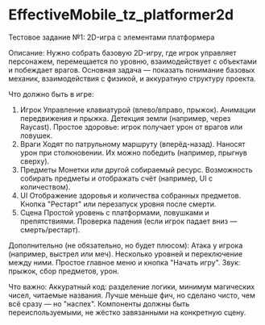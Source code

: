 # EffectiveMobile_tz_platformer2d

Тестовое задание №1: 2D-игра с элементами платформера

Описание:
 Нужно собрать базовую 2D-игру, где игрок управляет персонажем, перемещается по уровню, взаимодействует с объектами и побеждает врагов.
 Основная задача — показать понимание базовых механик, взаимодействия с физикой, и аккуратную структуру проекта.
 
Что должно быть в игре:
1. Игрок
Управление клавиатурой (влево/вправо, прыжок).
Анимации передвижения и прыжка.
Детекция земли (например, через Raycast).
Простое здоровье: игрок получает урон от врагов или ловушек.
2. Враги
Ходят по патрульному маршруту (вперёд-назад).
Наносят урон при столкновении.
Их можно победить (например, прыгнув сверху).
3. Предметы
Монетки или другой собираемый ресурс.
Возможность собирать предметы и отображать счёт (например, UI с количеством).
4. UI
Отображение здоровья и количества собранных предметов.
Кнопка "Рестарт" или перезапуск уровня после смерти.
5. Сцена
Простой уровень с платформами, ловушками и препятствиями.
Проверка падения (если игрок падает вниз — смерть/рестарт).
 
Дополнительно (не обязательно, но будет плюсом):
Атака у игрока (например, выстрел или меч).
Несколько уровней и переключение между ними.
Простое главное меню и кнопка "Начать игру".
Звук: прыжок, сбор предметов, урон.
 
Что важно:
Аккуратный код: разделение логики, минимум магических чисел, читаемые названия.
Лучше меньше фич, но сделано чисто, чем всё сразу — но "наспех".
Компоненты должны быть переиспользуемыми, не жёстко завязанными на конкретную сцену.


